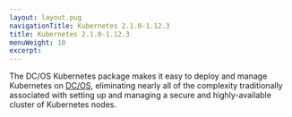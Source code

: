 ```yaml
---
layout: layout.pug
navigationTitle: Kubernetes 2.1.0-1.12.3
title: Kubernetes 2.1.0-1.12.3
menuWeight: 10
excerpt:
---
```


The DC/OS Kubernetes package makes it easy to deploy and manage Kubernetes on [DC/OS](https://mesosphere.com/product/), eliminating nearly all of the complexity traditionally associated with setting up and managing a secure and highly-available cluster of Kubernetes nodes.